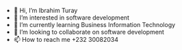 - 👋 Hi, I’m Ibrahim Turay
- 👀 I’m interested in software development
- 🌱 I’m currently learning Business Information Technology
- 💞️ I’m looking to collaborate on software development
- 📫 How to reach me +232 30082034

<!---
2022andres/2022andres is a ✨ special ✨ repository because its `README.md` (this file) appears on your GitHub profile.
You can click the Preview link to take a look at your changes.
--->
